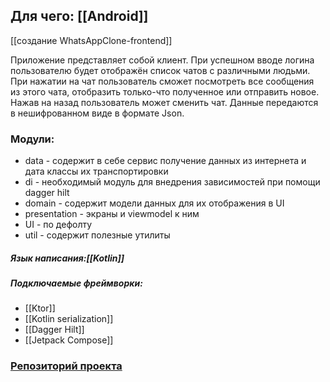 ## Для чего: [[Android]]
[[создание WhatsAppClone-frontend]]

Приложение представляет собой клиент. При успешном вводе логина пользователю будет отображён список чатов с различными людьми. При нажатии на чат пользователь сможет посмотреть все сообщения из этого чата, отобразить только-что полученное или отправить новое. Нажав на назад пользователь может сменить чат.
Данные передаются в нешифрованном виде в формате Json.

### Модули:
- data - содержит в себе сервис получение данных из интернета и дата классы их транспортировки
- di - необходимый модуль для внедрения зависимостей при помощи dagger hilt
- domain - содержит модели данных для их отображения в UI
- presentation - экраны и viewmodel к ним
- UI - по дефолту
- util - содержит полезные утилиты

##### Язык написания:[[Kotlin]]


##### Подключаемые фреймворки:
- [[Ktor]]
- [[Kotlin serialization]]
- [[Dagger Hilt]]
- [[Jetpack Compose]]

### [Репозиторий проекта](https://github.com/Duk3Dum0ntF4n/WhatsAppClone-frontend)
